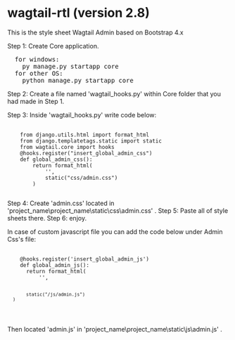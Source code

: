 # wagtail-rtl (version 2.8)
This is the style sheet Wagtail Admin based on Bootstrap 4.x

Step 1: Create Core application.
<pre>
  for windows:
    py manage.py startapp core
  for other OS:
    python manage.py startapp core
</pre>

Step 2: Create a file named 'wagtail_hooks.py' within Core folder that you had made in Step 1.

Step 3: Inside 'wagtail_hooks.py' write code below:
<pre>
  <code>
    from django.utils.html import format_html
    from django.templatetags.static import static
    from wagtail.core import hooks
    @hooks.register("insert_global_admin_css")
    def global_admin_css():
        return format_html(
            '<link href="{}">',
            static("css/admin.css")
        )
  </code>
</pre>

Step 4: Create 'admin.css' located in 'project_name\project_name\static\css\admin.css' .
Step 5: Paste all of style sheets there.
Step 6: enjoy.

In case of custom javascript file you can add the code below under Admin Css's file:
<pre>
  <code>
    @hooks.register('insert_global_admin_js')
    def global_admin_js():
      return format_html(
          '<script src="{}"></script>',
           static("/js/admin.js")
      )
  </code>
</pre>
Then located 'admin.js' in 'project_name\project_name\static\js\admin.js' . 
